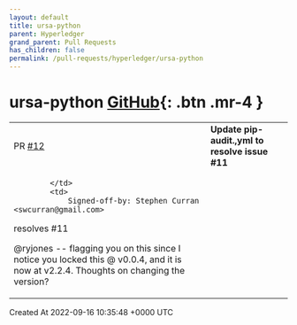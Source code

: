 ```yaml
---
layout: default
title: ursa-python
parent: Hyperledger
grand_parent: Pull Requests
has_children: false
permalink: /pull-requests/hyperledger/ursa-python
---
```


# ursa-python <span class="fs-3 right-align">[GitHub](https://github.com/hyperledger/ursa-python){: .btn .mr-4 }</span>


<div>
    <table>
        <tr>
            <td>
                PR <a href="https://github.com/hyperledger/ursa-python/pull/12" class=".btn">#12</a>
            </td>
            <td>
                <b>
                    Update pip-audit.,yml to resolve issue #11
                </b>
            </td>
        </tr>
        <tr>
            <td>
                
            </td>
            <td>
                Signed-off-by: Stephen Curran <swcurran@gmail.com>

resolves #11 

@ryjones -- flagging you on this since I notice you locked this @ v0.0.4, and it is now at v2.2.4.  Thoughts on changing the version?
            </td>
        </tr>
    </table>
    <div class="right-align">
        Created At 2022-09-16 10:35:48 +0000 UTC
    </div>
</div>

